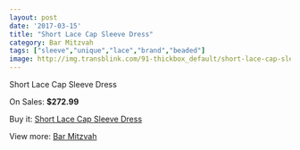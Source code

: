 ```yaml
---
layout: post
date: '2017-03-15'
title: "Short Lace Cap Sleeve Dress"
category: Bar Mitzvah
tags: ["sleeve","unique","lace","brand","beaded"]
image: http://img.transblink.com/91-thickbox_default/short-lace-cap-sleeve-dress.jpg
---
```

Short Lace Cap Sleeve Dress

On Sales: **$272.99**
<a href="https://www.transblink.com/en/bar-mitzvah/24-short-lace-cap-sleeve-dress.html"><amp-img layout="responsive" width="600" height="600" src="//img.transblink.com/91-thickbox_default/short-lace-cap-sleeve-dress.jpg" alt="Short Lace Cap Sleeve Dress 0" /></a>
<a href="https://www.transblink.com/en/bar-mitzvah/24-short-lace-cap-sleeve-dress.html"><amp-img layout="responsive" width="600" height="600" src="//img.transblink.com/93-thickbox_default/short-lace-cap-sleeve-dress.jpg" alt="Short Lace Cap Sleeve Dress 1" /></a>
<a href="https://www.transblink.com/en/bar-mitzvah/24-short-lace-cap-sleeve-dress.html"><amp-img layout="responsive" width="600" height="600" src="//img.transblink.com/92-thickbox_default/short-lace-cap-sleeve-dress.jpg" alt="Short Lace Cap Sleeve Dress 2" /></a>

Buy it: [Short Lace Cap Sleeve Dress](https://www.transblink.com/en/bar-mitzvah/24-short-lace-cap-sleeve-dress.html "Short Lace Cap Sleeve Dress")

View more: [Bar Mitzvah](https://www.transblink.com/en/2-bar-mitzvah "Bar Mitzvah")